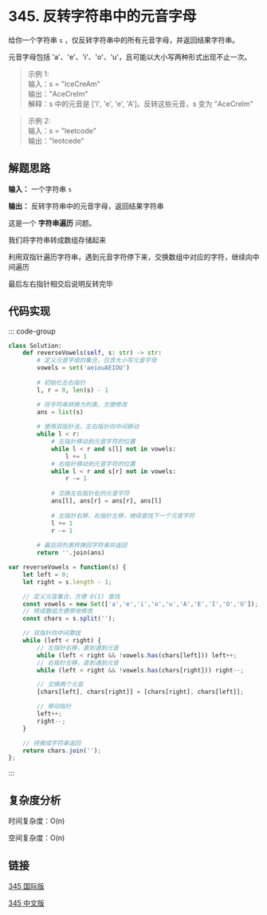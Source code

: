 # 345. 反转字符串中的元音字母 <Badge type="tip" text="Easy" />

给你一个字符串 `s` ，仅反转字符串中的所有元音字母，并返回结果字符串。

元音字母包括 'a'、'e'、'i'、'o'、'u'，且可能以大小写两种形式出现不止一次。

>示例 1:  
输入：s = "IceCreAm"   
输出："AceCreIm"   
解释：s 中的元音是 ['I', 'e', 'e', 'A']。反转这些元音，s 变为 "AceCreIm" 

>示例 2:  
输入：s = "leetcode"   
输出："leotcede"

## 解题思路

**输入：** 一个字符串 `s`

**输出：** 反转字符串中的元音字母，返回结果字符串

这是一个 **字符串遍历** 问题。

我们将字符串转成数组存储起来

利用双指针遍历字符串，遇到元音字符停下来，交换数组中对应的字符，继续向中间遍历

最后左右指针相交后说明反转完毕

## 代码实现

::: code-group

```python
class Solution:
    def reverseVowels(self, s: str) -> str:
        # 定义元音字母的集合，包含大小写元音字母
        vowels = set('aeiouAEIOU')
        
        # 初始化左右指针
        l, r = 0, len(s) - 1

        # 将字符串转换为列表，方便修改
        ans = list(s)
        
        # 使用双指针法，左右指针向中间移动
        while l < r:
            # 左指针移动到元音字符的位置
            while l < r and s[l] not in vowels:
                l += 1
            # 右指针移动到元音字符的位置
            while l < r and s[r] not in vowels:
                r -= 1
            
            # 交换左右指针处的元音字符
            ans[l], ans[r] = ans[r], ans[l]
            
            # 左指针右移，右指针左移，继续查找下一个元音字符
            l += 1
            r -= 1
        
        # 最后将列表转换回字符串并返回
        return ''.join(ans)
```

```javascript
var reverseVowels = function(s) {
    let left = 0;
    let right = s.length - 1;

    // 定义元音集合，方便 O(1) 查找
    const vowels = new Set(['a','e','i','o','u','A','E','I','O','U']);
    // 转成数组方便原地修改
    const chars = s.split('');

    // 双指针向中间靠拢
    while (left < right) {
        // 左指针右移，直到遇到元音
        while (left < right && !vowels.has(chars[left])) left++;
        // 右指针左移，直到遇到元音
        while (left < right && !vowels.has(chars[right])) right--;

        // 交换两个元音
        [chars[left], chars[right]] = [chars[right], chars[left]];

        // 移动指针
        left++;
        right--;
    }

    // 拼接成字符串返回
    return chars.join('');
};
```

:::

## 复杂度分析

时间复杂度：O(n)

空间复杂度：O(n)

## 链接

[345 国际版](https://leetcode.com/problems/reverse-vowels-of-a-string/description/)

[345 中文版](https://leetcode.cn/problems/reverse-vowels-of-a-string/description/)
